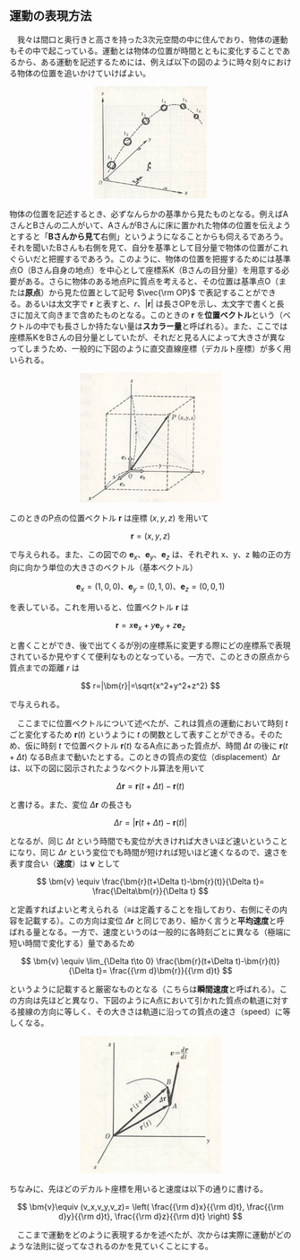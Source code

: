 
## 運動の表現方法

　我々は間口と奥行きと高さを持った3次元空間の中に住んでおり、物体の運動もその中で起こっている。運動とは物体の位置が時間とともに変化することであるから、ある運動を記述するためには、例えば以下の図のように時々刻々における物体の位置を追いかけていけばよい。

<p align="center">
    <img width="40%" src="images/motion.png">
</p>

物体の位置を記述するとき、必ずなんらかの基準から見たものとなる。例えばAさんとBさんの二人がいて、AさんがBさんに床に置かれた物体の位置を伝えようとすると「**Bさんから見て**右側」というようになることからも伺えるであろう。それを聞いたBさんも右側を見て、自分を基準として目分量で物体の位置がこれぐらいだと把握するであろう。このように、物体の位置を把握するためには基準点O（Bさん自身の地点）を中心として座標系K（Bさんの目分量）を用意する必要がある。さらに物体のある地点Pに質点を考えると、その位置は基準点O（または**原点**）から見た位置として記号 $\vec{\rm OP}$ で表記することができる。あるいは太文字で $\bm{r}$ と表すと、$r、|\bm{r}|$ は長さOPを示し、太文字で書くと長さに加えて向きまで含めたものとなる。このときの $\bm{r}$ を**位置ベクトル**という（ベクトルの中でも長さしか持たない量は**スカラー量**と呼ばれる）。また、ここでは座標系KをBさんの目分量としていたが、それだと見る人によって大きさが異なってしまうため、一般的に下図のように直交直線座標（デカルト座標）が多く用いられる。

<p align="center">
    <img width="50%" src="images/rectangular_system.png">
</p>

このときのP点の位置ベクトル $\bm{r}$ は座標 $(x,y,z)$ を用いて

$$ \bm{r}=(x,y,z) $$

で与えられる。また、この図での $\bm{e}_x、\bm{e}_y、\bm{e}_z$ は、それぞれ x、y、z 軸の正の方向に向かう単位の大きさのベクトル（基本ベクトル）

$$
    \bm{e}_x=(1,0,0)、 
    \bm{e}_y=(0,1,0)、
    \bm{e}_z=(0,0,1)
$$

を表している。これを用いると、位置ベクトル $\bm{r}$ は

$$ \bm{r}=x\bm{e}_x+y\bm{e}_y+z\bm{e}_z $$

と書くことができ、後で出てくるが別の座標系に変更する際にどの座標系で表現されているか見やすくて便利なものとなっている。一方で、このときの原点から質点までの距離 $r$ は

$$ 
    r=|\bm{r}|=\sqrt{x^2+y^2+z^2} 
$$

で与えられる。

　ここまでに位置ベクトルについて述べたが、これは質点の運動において時刻 $t$ ごと変化するため $\bm{r}(t)$ というように $t$ の関数として表すことができる。そのため、仮に時刻 $t$ で位置ベクトル $\bm{r}(t)$ なるA点にあった質点が、時間 $\Delta t$ の後に $\bm{r}(t+\Delta t)$ なるB点まで動いたとする。このときの質点の変位（displacement）Δr は、以下の図に図示されたようなベクトル算法を用いて

$$ 
    \Delta\bm{r}=\bm{r}(t+\Delta t)-\bm{r}(t) 
$$

と書ける。また、変位 $\Delta\bm{r}$ の長さも

$$
    \Delta r=|\bm{r}(t+\Delta t)-\bm{r}(t) |
$$

となるが、同じ $\Delta t$ という時間でも変位が大きければ大きいほど速いということになり、同じ $\Delta r$ という変位でも時間が短ければ短いほど速くなるので、速さを表す度合い（**速度**）は $\bm{v}$ として

$$
    \bm{v} \equiv 
    \frac{\bm{r}(t+\Delta t)-\bm{r}(t)}{\Delta t}=
    \frac{\Delta\bm{r}}{\Delta t}
$$

と定義すればよいと考えられる（$\equiv$は定義することを指しており、右側にその内容を記載する）。この方向は変位 $\Delta\bm{r}$ と同じであり、細かく言うと**平均速度**と呼ばれる量となる。一方で、速度というのは一般的に各時刻ごとに異なる（極端に短い時間で変化する）量であるため

$$
    \bm{v} \equiv
    \lim_{\Delta t\to 0}
    \frac{\bm{r}(t+\Delta t)-\bm{r}(t)}{\Delta t}=
    \frac{{\rm d}\bm{r}}{{\rm d}t}
$$

というように記載すると厳密なものとなる（こちらは**瞬間速度**と呼ばれる）。この方向は先ほどと異なり、下図のようにA点において引かれた質点の軌道に対する接線の方向に等しく、その大きさは軌道に沿っての質点の速さ（speed）に等しくなる。

<p align="center">
    <img width="50%" src="images/dr_motion.png">
</p>

ちなみに、先ほどのデカルト座標を用いると速度は以下の通りに書ける。

$$
    \bm{v}\equiv
    (v_x,v_y,v_z)=
    \left(
        \frac{{\rm d}x}{{\rm d}t},
        \frac{{\rm d}y}{{\rm d}t},
        \frac{{\rm d}z}{{\rm d}t}
    \right)
$$

　ここまで運動をどのように表現するかを述べたが、次からは実際に運動がどのような法則に従ってなされるのかを見ていくことにする。